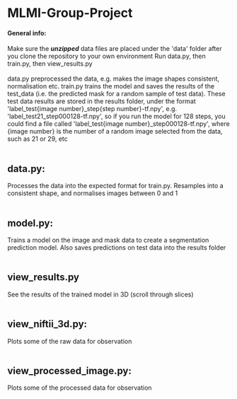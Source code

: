 # MLMI-Group-Project
#### General info:
Make sure the ***unzipped*** data files are placed under the 'data' folder after you clone the repository to your own environment
Run data.py, then train.py, then view_results.py
<br />
<br />
data.py preprocessed the data, e.g. makes the image shapes consistent, normalisation etc. train.py trains the model and saves the results of the test_data (i.e. the predicted mask for a random sample of test data). These test data results are stored in the results folder, under the format 'label_test{image number}_step{step number}-tf.npy', e.g. 'label_test21_step000128-tf.npy', so if you run the model for 128 steps, you could find a file called 'label_test{image number}_step000128-tf.npy', where {image number} is the number of a random image selected from the data, such as 21 or 29, etc
<br />
<br />
  
## data.py:
Processes the data into the expected format for train.py. Resamples into a consistent shape, and normalises images between 0 and 1
<br />
<br />

## model.py:
Trains a model on the image and mask data to create a segmentation prediction model. Also saves predictions on test data into the results folder
<br />
<br />

## view_results.py
See the results of the trained model in 3D (scroll through slices)
<br />
<br />

## view_niftii_3d.py:
Plots some of the raw data for observation
<br />
<br />

## view_processed_image.py:
Plots some of the processed data for observation
<br />
<br />
